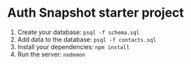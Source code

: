 # Auth Snapshot starter project

1. Create your database: `psql -f schema.sql`
1. Add data to the database: `psql -f contacts.sql`
1. Install your dependencies: `npm install`
1. Run the server: `nodemon`
